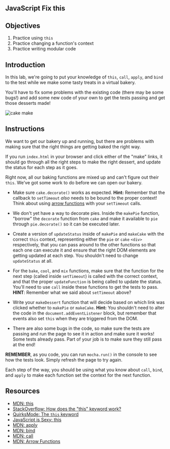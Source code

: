 JavaScript Fix this
---

## Objectives

1. Practice using `this`
2. Practice changing a function's context
3. Practice writing modular code

## Introduction

In this lab, we're going to put your knowledge of `this`, `call`,
`apply`, and `bind` to the test while we make some tasty treats in a
virtual bakery.

You'll have to fix some problems with the existing code (there may be some bugs!) and add some new code of your own
to get the tests passing and get those desserts made!

![cake make](http://i.giphy.com/YniPMwzcXtt6g.gif)

## Instructions

We want to get our bakery up and running, but there are problems with
making sure that the right things are getting baked the right way.

If you run `index.html` in your browser and click either of the "make"
links, it should go through all the right steps to make the right
dessert, and update the status for each step as it goes.

Right now, all our baking functions are mixed up and can't figure out
their `this`. We've got some work to do before we can open our bakery.

* Make sure `cake.decorate()` works as expected. **Hint:** Remember that the
  callback to `setTimeout` *also* needs to be bound to the proper context!
  Think about using [arrow functions](https://developer.mozilla.org/en-US/docs/Web/JavaScript/Reference/Functions/Arrow_functions)
  with your `setTimeout` calls.

* We don't yet have a way to decorate pies. Inside the `makePie` function,
  "borrow" the `decorate` function from `cake` and make it available to `pie`
  through `pie.decorate()` so it can be executed later.

* Create a version of `updateStatus` inside of `makePie` and `makeCake` with the
  correct `this` context, representing either the `pie` or `cake` `<div>`
  respectively, that you can pass around to the other functions so that each one
  can execute it and ensure that the right DOM elements are getting updated at
  each step. You shouldn't need to change `updateStatus` at all.

* For the `bake`, `cool`, and `mix` functions, make sure that the function for
  the next step (called inside `setTimeout`) is called with the correct context,
  and that the proper `updateFunction` is being called to update the status.
  You'll need to use `call` inside these functions to get the tests to pass.
  **HINT**: Remember what we said about `setTimeout` above?

* Write your `makeDessert` function that will decide based on which link was
  clicked whether to `makePie` or `makeCake`. **Hint:** You shouldn't need to
  alter the code in the `document.addEventListener` block, but remember that
  events also set `this` when they are triggered from the DOM.

* There are also some bugs in the code, so make sure the tests are passing and
  run the page to see it in action and make sure it works! Some tests already
  pass. Part of your job is to make sure they still pass at the end!

**REMEMBER**, as you code, you can run `mocha.run()` in the console to see how
the tests look. Simply refresh the page to try again.

Each step of the way, you should be using what you know about `call`,
`bind`, and `apply` to make each function set the context for the next
function.

## Resources

- [MDN: this](https://developer.mozilla.org/en-US/docs/Web/JavaScript/Reference/Operators/this)
- [StackOverflow: How does the "this" keyword work?](http://stackoverflow.com/questions/3127429/how-does-the-this-keyword-work)
- [QuirksMode: The `this` keyword](http://www.quirksmode.org/js/this.html)
- [JavaScript is Sexy: this](http://javascriptissexy.com/understand-javascripts-this-with-clarity-and-master-it/)
- [MDN: apply](https://developer.mozilla.org/en-US/docs/Web/JavaScript/Reference/Global_Objects/Function/apply)
- [MDN: bind](https://developer.mozilla.org/en-US/docs/Web/JavaScript/Reference/Global_Objects/Function/bind)
- [MDN: call](https://developer.mozilla.org/en-US/docs/Web/JavaScript/Reference/Global_Objects/Function/call)
- [MDN: Arrow Functions](https://developer.mozilla.org/en-US/docs/Web/JavaScript/Reference/Functions/Arrow_functions)

